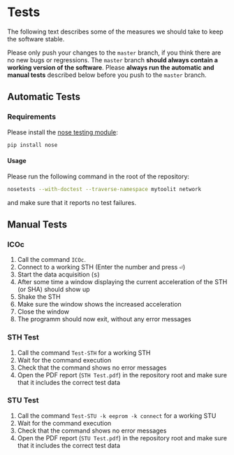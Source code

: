 # Tests

The following text describes some of the measures we should take to keep the software stable.

Please only push your changes to the `master` branch, if you think there are no new bugs or regressions. The `master` branch **should always contain a working version of the software**. Please **always run the automatic and manual tests** described below before you push to the `master` branch.

## Automatic Tests

### Requirements

Please install the [nose testing module](https://nose.readthedocs.io):

```sh
pip install nose
```

#### Usage

Please run the following command in the root of the repository:

```sh
nosetests --with-doctest --traverse-namespace mytoolit network
```

and make sure that it reports no test failures.

## Manual Tests

### ICOc

1. Call the command `ICOc`.
2. Connect to a working STH (Enter the number and press <kbd>⏎</kbd>)
3. Start the data acquisition (<kbd>s</kbd>)
4. After some time a window displaying the current acceleration of the STH (or SHA) should show up
5. Shake the STH
6. Make sure the window shows the increased acceleration
7. Close the window
8. The programm should now exit, without any error messages

### STH Test

1. Call the command `Test-STH` for a working STH
2. Wait for the command execution
3. Check that the command shows no error messages
4. Open the PDF report (`STH Test.pdf`) in the repository root and make sure that it includes the correct test data

### STU Test

1. Call the command `Test-STU -k eeprom -k connect` for a working STU
2. Wait for the command execution
3. Check that the command shows no error messages
4. Open the PDF report (`STU Test.pdf`) in the repository root and make sure that it includes the correct test data
